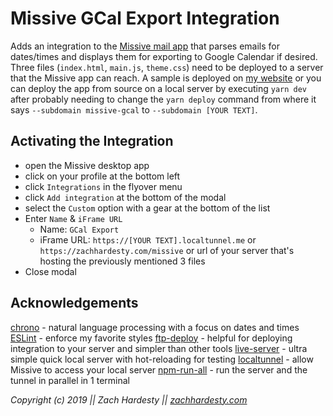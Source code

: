 # Missive GCal Export Integration

Adds an integration to the [Missive mail app](https://missiveapp.com/) that parses emails for dates/times
and displays them for exporting to Google Calendar if desired. Three files (`index.html`, `main.js`,
`theme.css`) need to be deployed to a server that the Missive app can reach. A sample is deployed
on [my website](https://zachhardesty.com/missive) or you can deploy the app from source on a local server by executing `yarn
dev` after probably needing to change the `yarn deploy` command from where it says `--subdomain
missive-gcal` to `--subdomain [YOUR TEXT]`.

## Activating the Integration

- open the Missive desktop app
- click on your profile at the bottom left
- click `Integrations` in the flyover menu
- click `Add integration` at the bottom of the modal
- select the `Custom` option with a gear at the bottom of the list
- Enter `Name` & `iFrame URL`
  - Name: `GCal Export`
  - iFrame URL: `https://[YOUR TEXT].localtunnel.me` or `https://zachhardesty.com/missive` or url of
    your server that's hosting the previously mentioned 3 files
- Close modal

## Acknowledgements

[chrono](https://github.com/wanasit/chrono) - natural language processing with a focus on dates and
times
[ESLint](https://github.com/eslint/eslint) - enforce my favorite styles
[ftp-deploy](https://github.com/simonh1000/ftp-deploy) - helpful for deploying integration to your
server and simpler than other tools
[live-server](https://github.com/tapio/live-server) - ultra simple quick local server with hot-reloading for testing
[localtunnel](https://github.com/localtunnel/localtunnel) - allow Missive to access your local server
[npm-run-all](https://github.com/mysticatea/npm-run-all) - run the server and the tunnel in parallel in 1 terminal

*Copyright (c) 2019 || Zach Hardesty || [zachhardesty.com](https://zachhardesty.com)*
